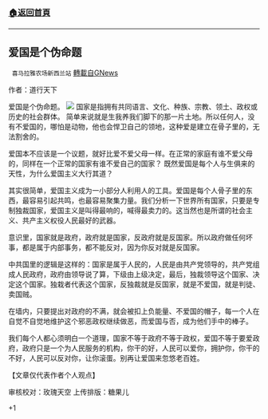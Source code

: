 ###  [:house:返回首頁](https://github.com/ourhimalayas/txt)
---

## 爱国是个伪命题
` 喜马拉雅农场新西兰站` [轉載自GNews](https://gnews.org/zh-hans/937236/)

作者：道行天下

爱国是个伪命题。
![]()![](https://gnews.org/wp-content/uploads/2021/02/伪命题.png)
国家是指拥有共同语言、文化、种族、宗教、领土、政权或历史的社会群体。 
简单来说就是生我养我们脚下的那一片土地。所以任何人，没有不爱国的，哪怕是动物，他也会悍卫自己的领地，这种爱是建立在骨子里的，无法割舍的。

爱国本不应该是一个议题，就好比爱不爱父母一样。在正常的家庭有谁不爱父母的，同样在一个正常的国家有谁不爱自己的国家？ 
既然爱国是每个人与生俱来的天性，为什么爱国主义大行其道？

其实很简单，爱国主义成为一小部分人利用人的工具。爱国是每个人骨子里的东西，最容易引起共鸣，也最容易聚集力量。我们分析一下世界所有国家，只要是专制独裁国家，爱国主义是叫得最响的，喊得最卖力的。这当然也是所谓的社会主义、共产主义权役人民最好的武器。

意识里，国家就是政府，政府就是国家，反政府就是反国家。所以政府做任何坏事，都是属于内部事务，都不能反对，因为你反对就是反国家。

中共国里的逻辑是这样的：国家是属于人民的，人民是由共产党领导的，共产党组成人民政府，政府由领导说了算，下级由上级决定，最后，独裁领导这个国家、决定这个国家。独栽者代表这个国家，反独裁就是反国家，就是不爱国，就是判徒、卖国贼。

在墙内，只要提出对政府的不满，就会被扣上负能量、不爱国的帽子，每一个人在自觉不自觉地维护这个邪恶政权继续做恶，而爱国与否，成为他们手中的棒子。

我们每个人都心须明白一个道理，国家不等于政府不等于政权，爱囯不等于要爱政府，政府只是一个为人民服务的机构，你干的好，人民可以爱你，拥护你，你干的不好，人民可以反对你，让你滚蛋。别再让爱国来忽悠老百姓。

【文章仅代表作者个人观点】

审核校对：玫瑰天空
上传排版：糖果儿

+1
